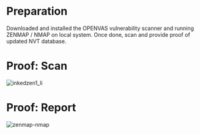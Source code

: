 # Preparation
Downloaded and installed the OPENVAS vulnerability scanner and running ZENMAP / NMAP on local system. Once done, scan and provide proof of updated NVT database. 

# Proof: Scan
![inkedzen1_li](https://user-images.githubusercontent.com/26984030/27211978-c436ba62-5211-11e7-9f42-8dc54b29a2b6.jpg)

# Proof: Report
![zenmap-nmap](https://user-images.githubusercontent.com/26984030/27212010-f7a96c78-5211-11e7-83ff-f5a2605a4181.PNG)
